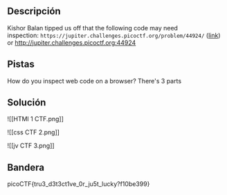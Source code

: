 ## Descripción
Kishor Balan tipped us off that the following code may need inspection: `https://jupiter.challenges.picoctf.org/problem/44924/` ([link](https://jupiter.challenges.picoctf.org/problem/44924/)) or http://jupiter.challenges.picoctf.org:44924
## Pistas 
How do you inspect web code on a browser?
There's 3 parts
## Solución
![[HTMl 1 CTF.png]]

![[css CTF 2.png]]

![[jv   CTF 3.png]]
## Bandera
 picoCTF{tru3_d3t3ct1ve_0r_ju5t_lucky?f10be399}